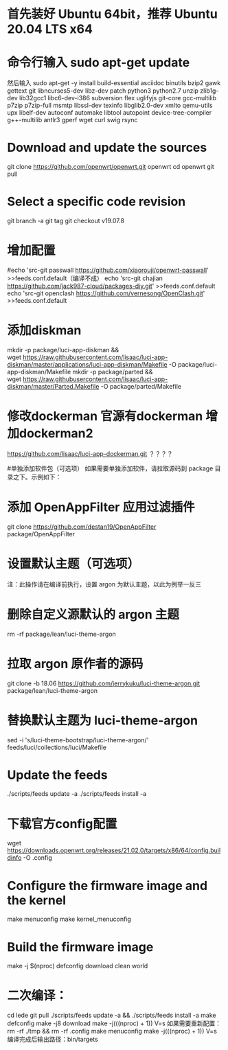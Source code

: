 # 首先装好 Ubuntu 64bit，推荐 Ubuntu 20.04 LTS x64 
# 命令行输入 sudo apt-get update 
  然后输入 sudo apt-get -y install build-essential asciidoc binutils bzip2 gawk gettext git libncurses5-dev libz-dev   patch python3 python2.7 unzip zlib1g-dev lib32gcc1 libc6-dev-i386 subversion flex uglifyjs git-core gcc-multilib     p7zip p7zip-full msmtp libssl-dev texinfo libglib2.0-dev xmlto qemu-utils upx libelf-dev autoconf automake libtool   autopoint device-tree-compiler g++-multilib antlr3 gperf wget curl swig rsync

# Download and update the sources
  git clone https://github.com/openwrt/openwrt.git openwrt
  cd openwrt
  git pull
 
# Select a specific code revision
  git branch -a
  git tag
  git checkout v19.07.8

# 增加配置
  #echo 'src-git passwall https://github.com/xiaorouji/openwrt-passwall' >>feeds.conf.default（编译不成） 
  echo 'src-git chajian https://github.com/jack987-cloud/packages-diy.git' >>feeds.conf.default
  echo 'src-git openclash https://github.com/vernesong/OpenClash.git' >>feeds.conf.default

# 添加diskman
  mkdir -p package/luci-app-diskman && \
  wget https://raw.githubusercontent.com/lisaac/luci-app-diskman/master/applications/luci-app-diskman/Makefile -O     package/luci-app-diskman/Makefile
  mkdir -p package/parted && \
  wget https://raw.githubusercontent.com/lisaac/luci-app-diskman/master/Parted.Makefile -O package/parted/Makefile 

# 修改dockerman 官源有dockerman 增加dockerman2


https://github.com/lisaac/luci-app-dockerman.git ？？？？




#单独添加软件包（可选项）
如果需要单独添加软件，请拉取源码到 pack­age 目录之下。示例如下：

# 添加 OpenAppFilter 应用过滤插件
git clone https://github.com/destan19/OpenAppFilter package/OpenAppFilter

# 设置默认主题（可选项）
注：此操作请在编译前执行，设置 ar­gon 为默认主题，以此为例举一反三

# 删除自定义源默认的 argon 主题
rm -rf package/lean/luci-theme-argon

# 拉取 argon 原作者的源码
git clone -b 18.06 https://github.com/jerrykuku/luci-theme-argon.git package/lean/luci-theme-argon

# 替换默认主题为 luci-theme-argon
sed -i 's/luci-theme-bootstrap/luci-theme-argon/' feeds/luci/collections/luci/Makefile








# Update the feeds
./scripts/feeds update -a
./scripts/feeds install -a
 
# 下载官方config配置
wget https://downloads.openwrt.org/releases/21.02.0/targets/x86/64/config.buildinfo -O .config

# Configure the firmware image and the kernel
make menuconfig
make kernel_menuconfig
 
# Build the firmware image
make -j $(nproc) defconfig download clean world

# 二次编译：

cd lede
git pull
./scripts/feeds update -a && ./scripts/feeds install -a
make defconfig
make -j8 download
make -j$(($(nproc) + 1)) V=s
如果需要重新配置：
rm -rf ./tmp && rm -rf .config
make menuconfig
make -j$(($(nproc) + 1)) V=s
编译完成后输出路径：bin/targets

